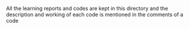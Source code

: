 All the learning reports and codes are kept in this directory and the description and working of each code is mentioned in the comments of a code
